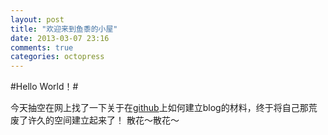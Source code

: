 ```yaml
---
layout: post
title: "欢迎来到鱼黍的小屋"
date: 2013-03-07 23:16
comments: true
categories: octopress
---
```


#Hello World！#

今天抽空在网上找了一下关于在[github][]上如何建立blog的材料，终于将自己那荒废了许久的空间建立起来了！ 散花～散花～

[github]: https://www.github.com